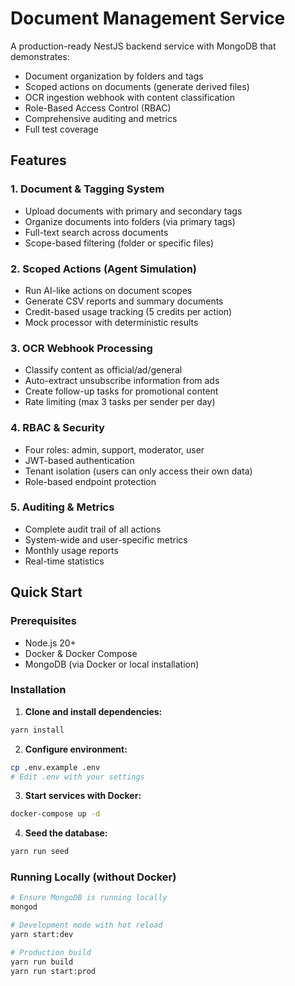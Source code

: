 # Document Management Service

A production-ready NestJS backend service with MongoDB that demonstrates:
- Document organization by folders and tags
- Scoped actions on documents (generate derived files)
- OCR ingestion webhook with content classification
- Role-Based Access Control (RBAC)
- Comprehensive auditing and metrics
- Full test coverage

## Features

### 1. Document & Tagging System
- Upload documents with primary and secondary tags
- Organize documents into folders (via primary tags)
- Full-text search across documents
- Scope-based filtering (folder or specific files)

### 2. Scoped Actions (Agent Simulation)
- Run AI-like actions on document scopes
- Generate CSV reports and summary documents
- Credit-based usage tracking (5 credits per action)
- Mock processor with deterministic results

### 3. OCR Webhook Processing
- Classify content as official/ad/general
- Auto-extract unsubscribe information from ads
- Create follow-up tasks for promotional content
- Rate limiting (max 3 tasks per sender per day)

### 4. RBAC & Security
- Four roles: admin, support, moderator, user
- JWT-based authentication
- Tenant isolation (users can only access their own data)
- Role-based endpoint protection

### 5. Auditing & Metrics
- Complete audit trail of all actions
- System-wide and user-specific metrics
- Monthly usage reports
- Real-time statistics

## Quick Start

### Prerequisites
- Node.js 20+
- Docker & Docker Compose
- MongoDB (via Docker or local installation)

### Installation

1. **Clone and install dependencies:**
```bash
yarn install
```

2. **Configure environment:**
```bash
cp .env.example .env
# Edit .env with your settings
```

3. **Start services with Docker:**
```bash
docker-compose up -d
```

4. **Seed the database:**
```bash
yarn run seed
```

### Running Locally (without Docker)

```bash
# Ensure MongoDB is running locally
mongod

# Development mode with hot reload
yarn start:dev

# Production build
yarn run build
yarn run start:prod
```